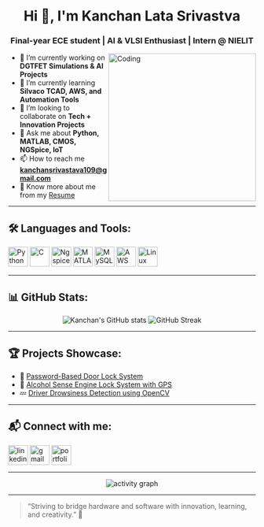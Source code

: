 <h1 align="center">Hi 👋, I'm Kanchan Lata Srivastva</h1>
<h3 align="center">Final-year ECE student | AI & VLSI Enthusiast | Intern @ NIELIT</h3>

<img align="right" alt="Coding" width="300" src="https://media.giphy.com/media/qgQUggAC3Pfv687qPC/giphy.gif">

- 🔭 I’m currently working on **DGTFET Simulations & AI Projects**  
- 🌱 I’m currently learning **Silvaco TCAD, AWS, and Automation Tools**  
- 👯 I’m looking to collaborate on **Tech + Innovation Projects**  
- 💬 Ask me about **Python, MATLAB, CMOS, NGSpice, IoT**  
- 📫 How to reach me **kanchansrivastava109@gmail.com**  
- 📄 Know more about me from my [Resume](https://drive.google.com/file/d/1EZH5uabh4l0c3kIqVbVdFXTTHqGCoY28/view)

---

## 🛠️ Languages and Tools:
<p align="left">
  <img src="https://cdn.jsdelivr.net/gh/devicons/devicon/icons/python/python-original.svg" alt="Python" width="40" height="40"/>
  <img src="https://cdn.jsdelivr.net/gh/devicons/devicon/icons/c/c-original.svg" alt="C" width="40" height="40"/>
  <img src="https://upload.wikimedia.org/wikipedia/commons/7/7e/Ngspice_logo.png" alt="Ngspice" width="40" height="40"/>
  <img src="https://cdn.jsdelivr.net/gh/devicons/devicon/icons/matlab/matlab-original.svg" alt="MATLAB" width="40" height="40"/>
  <img src="https://cdn.jsdelivr.net/gh/devicons/devicon/icons/mysql/mysql-original.svg" alt="MySQL" width="40" height="40"/>
  <img src="https://cdn.worldvectorlogo.com/logos/aws-2.svg" alt="AWS" width="40" height="40"/>
  <img src="https://cdn.jsdelivr.net/gh/devicons/devicon/icons/linux/linux-original.svg" alt="Linux" width="40" height="40"/>
</p>

---

## 📊 GitHub Stats:
<p align="center">
  <img src="https://github-readme-stats.vercel.app/api?username=Kanchan0109&show_icons=true&theme=radical" alt="Kanchan's GitHub stats" />
  <img src="https://github-readme-streak-stats.herokuapp.com/?user=Kanchan0109&theme=radical" alt="GitHub Streak" />
</p>

---

## 🏆 Projects Showcase:

- 🔐 [Password-Based Door Lock System](https://github.com/Kanchan0109/Password-based-Door-Lock-Security-System)  
- 🚗 [Alcohol Sense Engine Lock System with GPS](https://github.com/Kanchan0109/Alcohol-Sense-Engine-Lock-System-with-GPS-Functionality)  
- 💤 [Driver Drowsiness Detection using OpenCV](https://github.com/Kanchan0109/OpenCV-Image-Processing-Driver-Drowsiness-Detection)

---

## 📬 Connect with me:
<p align="left">
<a href="https://www.linkedin.com/in/kanchan-lata-srivastava/" target="blank"><img align="center" src="https://cdn-icons-png.flaticon.com/512/174/174857.png" alt="linkedin" height="40" width="40" /></a>
<a href="mailto:kanchansrivastava109@gmail.com" target="blank"><img align="center" src="https://cdn-icons-png.flaticon.com/512/732/732200.png" alt="gmail" height="40" width="40" /></a>
<a href="https://sites.google.com/view/kanchansrivastava109/home" target="blank"><img align="center" src="https://cdn-icons-png.flaticon.com/512/841/841364.png" alt="portfolio" height="40" width="40" /></a>
</p>

---

<p align="center">
  <img src="https://activity-graph.herokuapp.com/graph?username=Kanchan0109&theme=react-dark" alt="activity graph" />
</p>

---

> “Striving to bridge hardware and software with innovation, learning, and creativity.” 🌟
